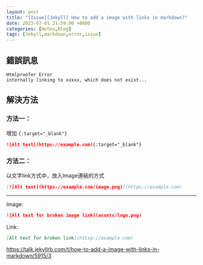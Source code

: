 ```yaml
---
layout: post
title: "[Issue][Jekyll] How to add a image with links in markdown?"
date: 2023-07-01 21:59:00 +0800
categories: [Notes,Blog]
tags: [Jekyll,markdown,error,issue]
---
```



## 錯誤訊息
```
Htmlproofer Error        
internally linking to xxxxx, which does not exist...
```

## 解決方法

### 方法一：
增加 `{:target="_blank"}`

```markdown
![Alt text](https://example.com){:target="_blank"}
```

### 方法二：
以文字link方式中，放入Image連結的方式

```markdown
[![Alt text](https://example.com/image.png)](https://example.com)
```

---

Image:

```markdown
![Alt text for broken image link](assets/logo.png)
```

Link:

```markdown
[Alt text for broken link](httsp://example.com)
```

<https://talk.jekyllrb.com/t/how-to-add-a-image-with-links-in-markdown/5915/3>